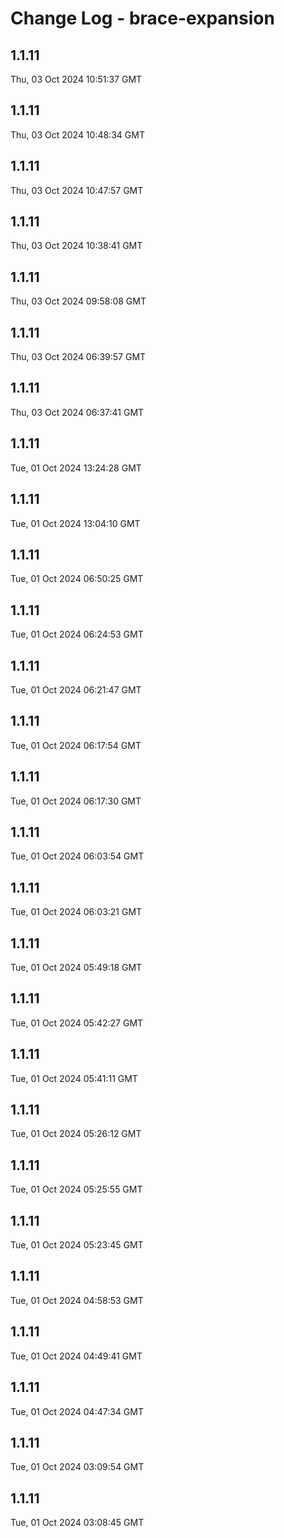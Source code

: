 # Change Log - brace-expansion

<!-- This log was last generated on Thu, 03 Oct 2024 10:51:37 GMT and should not be manually modified. -->

<!-- Start content -->

## 1.1.11

Thu, 03 Oct 2024 10:51:37 GMT

## 1.1.11

Thu, 03 Oct 2024 10:48:34 GMT

## 1.1.11

Thu, 03 Oct 2024 10:47:57 GMT

## 1.1.11

Thu, 03 Oct 2024 10:38:41 GMT

## 1.1.11

Thu, 03 Oct 2024 09:58:08 GMT

## 1.1.11

Thu, 03 Oct 2024 06:39:57 GMT

## 1.1.11

Thu, 03 Oct 2024 06:37:41 GMT

## 1.1.11

Tue, 01 Oct 2024 13:24:28 GMT

## 1.1.11

Tue, 01 Oct 2024 13:04:10 GMT

## 1.1.11

Tue, 01 Oct 2024 06:50:25 GMT

## 1.1.11

Tue, 01 Oct 2024 06:24:53 GMT

## 1.1.11

Tue, 01 Oct 2024 06:21:47 GMT

## 1.1.11

Tue, 01 Oct 2024 06:17:54 GMT

## 1.1.11

Tue, 01 Oct 2024 06:17:30 GMT

## 1.1.11

Tue, 01 Oct 2024 06:03:54 GMT

## 1.1.11

Tue, 01 Oct 2024 06:03:21 GMT

## 1.1.11

Tue, 01 Oct 2024 05:49:18 GMT

## 1.1.11

Tue, 01 Oct 2024 05:42:27 GMT

## 1.1.11

Tue, 01 Oct 2024 05:41:11 GMT

## 1.1.11

Tue, 01 Oct 2024 05:26:12 GMT

## 1.1.11

Tue, 01 Oct 2024 05:25:55 GMT

## 1.1.11

Tue, 01 Oct 2024 05:23:45 GMT

## 1.1.11

Tue, 01 Oct 2024 04:58:53 GMT

## 1.1.11

Tue, 01 Oct 2024 04:49:41 GMT

## 1.1.11

Tue, 01 Oct 2024 04:47:34 GMT

## 1.1.11

Tue, 01 Oct 2024 03:09:54 GMT

## 1.1.11

Tue, 01 Oct 2024 03:08:45 GMT
